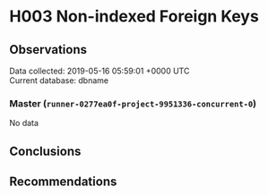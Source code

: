 # H003 Non-indexed Foreign Keys #

## Observations ##
Data collected: 2019-05-16 05:59:01 +0000 UTC  
Current database: dbname  

### Master (`runner-0277ea0f-project-9951336-concurrent-0`) ###


No data


## Conclusions ##


## Recommendations ##

